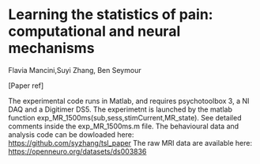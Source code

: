 # Learning the statistics of pain: computational and neural mechanisms

Flavia Mancini,Suyi Zhang, Ben Seymour

[Paper ref]

The experimental code runs in Matlab, and requires psychotoolbox 3, a NI DAQ and a Digitimer DS5.
The experimetnt is launched by the matlab function exp_MR_1500ms(sub,sess,stimCurrent,MR_state). See detailed comments inside the exp_MR_1500ms.m file.
The behavioural data and analysis code can be dowloaded here: https://github.com/syzhang/tsl_paper
The raw MRI data are available here: https://openneuro.org/datasets/ds003836



